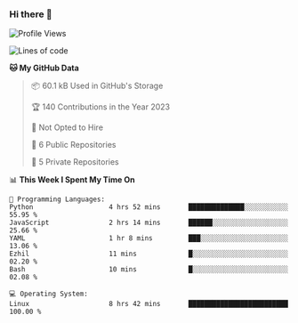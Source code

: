 ### Hi there 👋

<!--
**huayuan4396/huayuan4396** is a ✨ _special_ ✨ repository because its `README.md` (this file) appears on your GitHub profile.

Here are some ideas to get you started:

- 🔭 I’m currently working on ...
- 🌱 I’m currently learning ...
- 👯 I’m looking to collaborate on ...
- 🤔 I’m looking for help with ...
- 💬 Ask me about ...
- 📫 How to reach me: ...
- 😄 Pronouns: ...
- ⚡ Fun fact: ...
-->

<!--START_SECTION:waka-->
![Profile Views](http://img.shields.io/badge/Profile%20Views-302-blue)

![Lines of code](https://img.shields.io/badge/From%20Hello%20World%20I%27ve%20Written-141.0%20thousand%20lines%20of%20code-blue)

**🐱 My GitHub Data** 

> 📦 60.1 kB Used in GitHub's Storage 
 > 
> 🏆 140 Contributions in the Year 2023
 > 
> 🚫 Not Opted to Hire
 > 
> 📜 6 Public Repositories 
 > 
> 🔑 5 Private Repositories 
 > 
📊 **This Week I Spent My Time On** 

```text
💬 Programming Languages: 
Python                   4 hrs 52 mins       ██████████████░░░░░░░░░░░   55.95 % 
JavaScript               2 hrs 14 mins       ██████░░░░░░░░░░░░░░░░░░░   25.66 % 
YAML                     1 hr 8 mins         ███░░░░░░░░░░░░░░░░░░░░░░   13.06 % 
Ezhil                    11 mins             █░░░░░░░░░░░░░░░░░░░░░░░░   02.20 % 
Bash                     10 mins             █░░░░░░░░░░░░░░░░░░░░░░░░   02.08 % 

💻 Operating System: 
Linux                    8 hrs 42 mins       █████████████████████████   100.00 % 
```


<!--END_SECTION:waka-->
